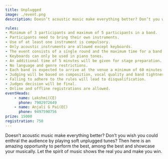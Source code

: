 ```yaml
---
title: Unplugged
image: ./event.png
description: Doesn’t acoustic music make everything better? Don’t you wish you could enthral the audience by playing soft unplugged tunes? Then here is an amazing opportunity to perform the best, among the best and showcase your musically. Let the spirit of music shows the real you and make you win.

rules: 
- Minimum of 3 participants and maximum of 5 participants in a band. 
- Participants need to bring their own instruments. 
- Use of at least one instrument is compulsory. 
- Only acoustic instruments are allowed except keyboards. 
- The event consists of a single round and the maximum time for a band’s performance is 10 minutes.
- Keyboards can only be used in piano tones. 
- An additional time of 5 minutes will be given for stage preparation. 
- No language and genre restrictions. 
- Each band is expected to arrive at the venue a minimum of 60 minutes prior to the start of the  event. 
- Judging will be based on composition, vocal quality and band tightness. 
- Falling to adhere to the rules will lead to disqualification. 
- Judges decision will be final. 
- Online and offline registrations are allowed.
eventHeads:
    - name: Lakshmi(CE)
      phone: 7902972649
    - name: Anjali G Pai(EC)
      phone: 9497590756
prize: 15000
registration: 750
---
```

Doesn’t acoustic music make everything better? Don’t you wish you could enthral the audience by playing soft unplugged tunes? Then here is an amazing opportunity to perform the best, among the best and showcase your musically. Let the spirit of music shows the real you and make you win.
